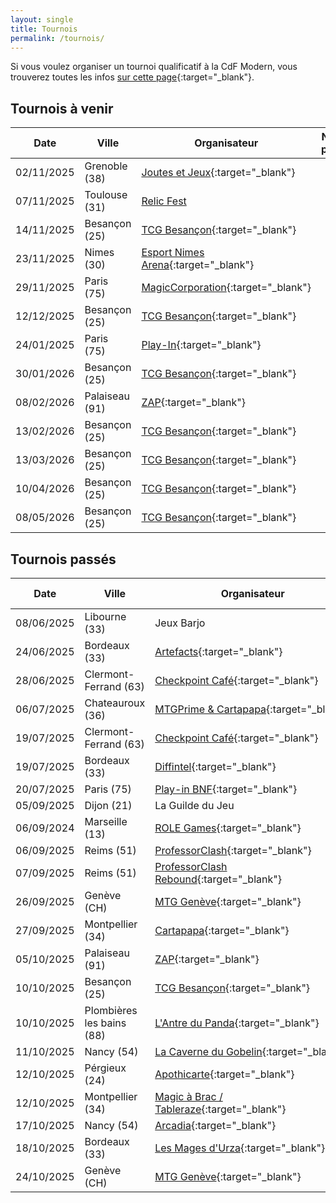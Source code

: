 ```yaml
---
layout: single
title: Tournois
permalink: /tournois/
---
```


Si vous voulez organiser un tournoi qualificatif à la CdF Modern, vous trouverez toutes les infos [sur cette page](/organiser-un-qualifier/){:target="_blank"}.

## Tournois à venir

| Date | Ville | Organisateur | Nb. de places | Inscription |
| - | - | - | :-: | - |
| 02/11/2025 | Grenoble (38) | [Joutes et Jeux](https://www.jouteetjeux.com/events.php?events_id=1714){:target="_blank"} | 14 | |
| 07/11/2025 | Toulouse (31) | [Relic Fest](https://www.relictcgtour.com/event/relic-fest-2025/) | 128 | [Modern Main Event](https://www.relictcgtour.com/produit/modern-main-event/)
| 14/11/2025 | Besançon (25) | [TCG Besançon](https://www.facebook.com/groups/986506592668678){:target="_blank"} | 32 | |
| 23/11/2025 | Nimes (30) | [Esport Nimes Arena](https://media.discordapp.net/attachments/702891430942736384/1430281196792709191/WhatsApp_Image_2025-10-21_a_21.45.00_b6951122.jpg?ex=68f934aa&is=68f7e32a&hm=5251af136351e362de5615090e2ef8d33fdae252c095b94ec9dae5a3f9cb14f0&=&format=webp&width=712&height=1008){:target="_blank"} | 24 | [Google Forms](https://docs.google.com/forms/d/e/1FAIpQLSf3ZacpuSYwNMAMX8X7iGR-cQ7UErgkt3LXf-k6No4hxTADzw/viewform)|
| 29/11/2025 | Paris (75) | [MagicCorporation](https://boutique.magiccorporation.com/){:target="_blank"} | 40 | [MagicCorporation](http://animation.magiccorporation.com/?op=calendrier&mois=11&annee=2025)|
| 12/12/2025 | Besançon (25) | [TCG Besançon](https://www.facebook.com/groups/986506592668678){:target="_blank"} | 32 | |
| 24/01/2025 | Paris (75) | [Play-In](https://www.play-in.com/fr){:target="_blank"} | 32 | [Play-In](https://www.play-in.com/fr/evenements/1/paris-bnf) |
| 30/01/2026 | Besançon (25) | [TCG Besançon](https://www.facebook.com/groups/986506592668678){:target="_blank"} | 32 | |
| 08/02/2026 | Palaiseau (91) | [ZAP](https://www.facebook.com/arpenteursdepalaiseau/){:target="_blank"} |  |  |
| 13/02/2026 | Besançon (25) | [TCG Besançon](https://www.facebook.com/groups/986506592668678){:target="_blank"} | 32 | |
| 13/03/2026 | Besançon (25) | [TCG Besançon](https://www.facebook.com/groups/986506592668678){:target="_blank"} | 32 | |
| 10/04/2026 | Besançon (25) | [TCG Besançon](https://www.facebook.com/groups/986506592668678){:target="_blank"} | 32 | |
| 08/05/2026 | Besançon (25) | [TCG Besançon](https://www.facebook.com/groups/986506592668678){:target="_blank"} | 32 | |



## Tournois passés

| Date | Ville | Organisateur | Nb. de joueurs | Top 8 |
| - | - | - | :-: | - |
| 08/06/2025 | Libourne (33) | Jeux Barjo | 25 | [MTGTop8](https://www.mtgtop8.com/event?e=70449){:target="_blank"} |
| 24/06/2025 | Bordeaux (33) | [Artefacts](https://discord.gg/tbzHdf4Hvm){:target="_blank"} | 24 | [MTGTop8](https://www.mtgtop8.com/event?e=70479){:target="_blank"} |
| 28/06/2025 | Clermont-Ferrand (63) | [Checkpoint Café](https://www.facebook.com/lecheckpointcafe){:target="_blank"} |  |  |
| 06/07/2025 | Chateauroux (36) | [MTGPrime&nbsp;&&nbsp;Cartapapa](https://discord.gg/eExwuHvzRr){:target="_blank"} | 57 | [MTGTop8](https://www.mtgtop8.com/event?e=71390){:target="_blank"} |
| 19/07/2025 | Clermont-Ferrand (63) | [Checkpoint Café](https://www.facebook.com/lecheckpointcafe){:target="_blank"} |  |  |
| 19/07/2025 | Bordeaux (33) | [Diffintel](https://www.facebook.com/Difintelbordeaux/){:target="_blank"} |  |  |
| 20/07/2025 | Paris (75) | [Play-in BNF](https://www.play-in.com/){:target="_blank"} | 53 |  |
| 05/09/2025 | Dijon (21) | La Guilde du Jeu | | |
| 06/09/2024 | Marseille (13) | [ROLE Games](https://www.facebook.com/rolegamesmarseille){:target="_blank"} |  |  |
| 06/09/2025 | Reims (51) | [ProfessorClash](https://discord.gg/dpnBBQJSHA){:target="_blank"} | 32 | [MTGTop8](https://www.mtgtop8.com/event?e=73360&f=MO){:target="_blank"} |
| 07/09/2025 | Reims (51) | [ProfessorClash Rebound](https://discord.gg/dpnBBQJSHA){:target="_blank"} | 29 | [MTGTop8](https://www.mtgtop8.com/event?e=73403&f=MO){:target="_blank"} |
| 26/09/2025 | Genève (CH) | [MTG Genève](https://unityleague.gg/organizer/20){:target="_blank"} | 12 | N/A |
| 27/09/2025 | Montpellier (34) | [Cartapapa](https://linktr.ee/cartapapa){:target="_blank"} | 32 | [Site Web](https://cartapapa.fr/jeux-video-jeux-de-cartes/tournois/){:target="_blank"} |
| 05/10/2025 | Palaiseau (91) | [ZAP](https://www.facebook.com/arpenteursdepalaiseau/){:target="_blank"} | 20 | [HelloAsso](https://www.helloasso.com/associations/les-arpenteurs-de-palaiseau/evenements/zap-realmbreaker-5-duel-commander-rcq-modern-edh-2) |
| 10/10/2025 | Besançon (25) | [TCG Besançon](https://www.facebook.com/groups/986506592668678){:target="_blank"} | 15 | |
| 10/10/2025 | Plombières les bains (88) | [L'Antre du Panda](https://www.facebook.com/lantredupanda){:target="_blank"} | 16 | reporté novembre|
| 11/10/2025 | Nancy (54) | [La Caverne du Gobelin](https://cavernedugobelin.fr/accueil){:target="_blank"} | 13 | |
| 12/10/2025 | Pérgieux (24) | [Apothicarte](https://apothicarte.com/){:target="_blank"} | 15 | [Apothicarte](https://apothicarte.com/collections/evenements/products/modern-qualifier-dimanche-12-octobre) |
| 12/10/2025 | Montpellier (34) | [Magic à Brac / Tableraze](https://www.facebook.com/MagicABrac/){:target="_blank"} | | annulé |
| 17/10/2025 | Nancy (54) | [Arcadia](https://www.facebook.com/groups/141653686015773/?multi_permalinks=3067870633394049&hoisted_section_header_type=recently_seen){:target="_blank"} | 11 |  |
| 18/10/2025 | Bordeaux (33) | [Les Mages d'Urza](https://www.facebook.com/lesmagesdurza/?locale=fr_FR){:target="_blank"} | 40 | [HelloAsso](https://www.helloasso.com/associations/les-mages-d-urza/evenements/urza-series) |
| 24/10/2025 | Genève (CH) | [MTG Genève](https://unityleague.gg/organizer/20){:target="_blank"} |  |  |






